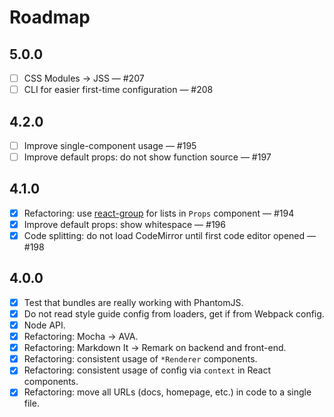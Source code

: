 # Roadmap

## 5.0.0

* [ ] CSS Modules → JSS — #207
* [ ] CLI for easier first-time configuration — #208

## 4.2.0

* [ ] Improve single-component usage — #195
* [ ] Improve default props: do not show function source — #197

## 4.1.0

* [x] Refactoring: use [react-group](https://github.com/sapegin/react-group) for lists in `Props` component — #194
* [x] Improve default props: show whitespace — #196
* [x] Code splitting: do not load CodeMirror until first code editor opened — #198

## 4.0.0

* [x] Test that bundles are really working with PhantomJS.
* [x] Do not read style guide config from loaders, get if from Webpack config.
* [x] Node API.
* [x] Refactoring: Mocha → AVA.
* [x] Refactoring: Markdown It → Remark on backend and front-end.
* [x] Refactoring: consistent usage of `*Renderer` components.
* [x] Refactoring: consistent usage of config via `context` in React components.
* [x] Refactoring: move all URLs (docs, homepage, etc.) in code to a single file.

